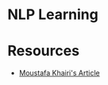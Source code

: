 # NLP Learning

# Resources

* [Moustafa Khairi's Article](https://medium.com/@MustafaAwny/data-stack-and-machine-learning-computer-vision-and-nlp-best-resources-for-beginners-4d3c5af901a8)
